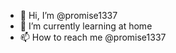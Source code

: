 - 👋 Hi, I’m @promise1337
- 🌱 I’m currently learning at home
- 📫 How to reach me @promise1337

<!---
promise1337/promise1337 is a ✨ special ✨ repository because its `README.md` (this file) appears on your GitHub profile.
You can click the Preview link to take a look at your changes.
--->
